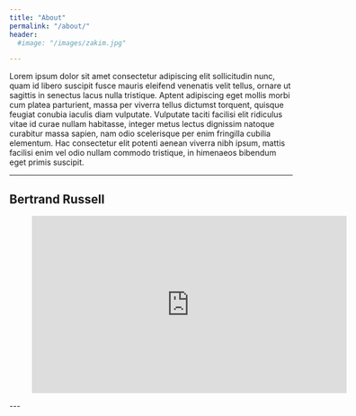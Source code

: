 ```yaml
---
title: "About"
permalink: "/about/"
header:
  #image: "/images/zakim.jpg"

---
```


Lorem ipsum dolor sit amet consectetur adipiscing elit sollicitudin nunc, quam id libero suscipit fusce mauris eleifend venenatis velit tellus, ornare ut sagittis in senectus lacus nulla tristique. Aptent adipiscing eget mollis morbi cum platea parturient, massa per viverra tellus dictumst torquent, quisque feugiat conubia iaculis diam vulputate. Vulputate taciti facilisi elit ridiculus vitae id curae nullam habitasse, integer metus lectus dignissim natoque curabitur massa sapien, nam odio scelerisque per enim fringilla cubilia elementum. Hac consectetur elit potenti aenean viverra nibh ipsum, mattis facilisi enim vel odio nullam commodo tristique, in himenaeos bibendum eget primis suscipit.

---
<h2>Bertrand Russell</h2>
<div class="video">
    <figure>
      <iframe width="560" height="315" src="https://www.youtube.com/embed/ihaB8AFOhZo" frameborder="0" allow="accelerometer; autoplay; encrypted-media; gyroscope; picture-in-picture" allowfullscreen></iframe>
    </figure>
</div>
---

